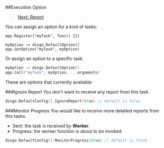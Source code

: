 ##Execution Option
> [Next: Report](report.md)

You can assign an option for a kind of tasks:
```
app.Register("myTask", func() {})

myOption := dingo.DefaultOption()
app.SetOption("myTask", myOption)
```
Or assign an option to a specific task:
```go
myOption := dingo.DefaultOption()
app.Call("myTask", myOption, ...arguments)
```

These are options that currently available:

###Ignore Report
You don't want to receive any report from this task.
```go
dingo.DefaultConfig().IgnoreReport(true) // default is false
```

###Monitor Progress
You would like to receive more detailed reports from this tasks.
 - Sent: the task is received by __Worker__.
 - Progress: the worker function is about to be invoked.
```go
dingo.DefaultConfig().MonitorProgress(true) // default is false
```
